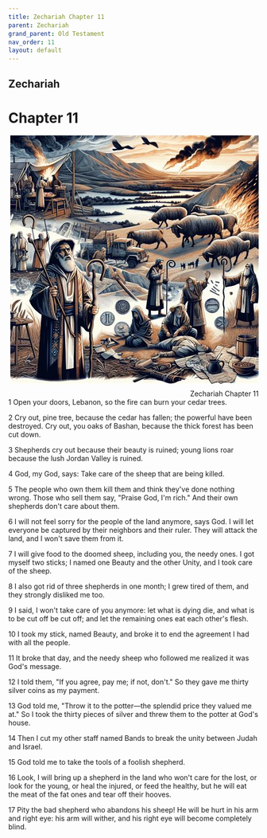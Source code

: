```yaml
---
title: Zechariah Chapter 11
parent: Zechariah
grand_parent: Old Testament
nav_order: 11
layout: default
---
```


## Zechariah

# Chapter 11

<div style="clear: both; text-align: right;">
    <img src="/assets/Image/Zechariah/500/11.jpg" alt="Zechariah Chapter 11" class="chapter-image" style="max-width: 100%; height: auto; float: right; margin: 0 0 10px 10px; padding-left: 10%;">
    <figcaption style="font-size: 14px;">Zechariah Chapter 11</figcaption>
</div>
1 Open your doors, Lebanon, so the fire can burn your cedar trees.

2 Cry out, pine tree, because the cedar has fallen; the powerful have been destroyed. Cry out, you oaks of Bashan, because the thick forest has been cut down.

3 Shepherds cry out because their beauty is ruined; young lions roar because the lush Jordan Valley is ruined.

4 God, my God, says: Take care of the sheep that are being killed.

5 The people who own them kill them and think they've done nothing wrong. Those who sell them say, "Praise God, I'm rich." And their own shepherds don't care about them.

6 I will not feel sorry for the people of the land anymore, says God. I will let everyone be captured by their neighbors and their ruler. They will attack the land, and I won't save them from it.

7 I will give food to the doomed sheep, including you, the needy ones. I got myself two sticks; I named one Beauty and the other Unity, and I took care of the sheep.

8 I also got rid of three shepherds in one month; I grew tired of them, and they strongly disliked me too.

9 I said, I won't take care of you anymore: let what is dying die, and what is to be cut off be cut off; and let the remaining ones eat each other's flesh.

10 I took my stick, named Beauty, and broke it to end the agreement I had with all the people.

11 It broke that day, and the needy sheep who followed me realized it was God's message.

12 I told them, "If you agree, pay me; if not, don't." So they gave me thirty silver coins as my payment.

13 God told me, "Throw it to the potter—the splendid price they valued me at." So I took the thirty pieces of silver and threw them to the potter at God's house.

14 Then I cut my other staff named Bands to break the unity between Judah and Israel.

15 God told me to take the tools of a foolish shepherd.

16 Look, I will bring up a shepherd in the land who won't care for the lost, or look for the young, or heal the injured, or feed the healthy, but he will eat the meat of the fat ones and tear off their hooves.

17 Pity the bad shepherd who abandons his sheep! He will be hurt in his arm and right eye: his arm will wither, and his right eye will become completely blind.


